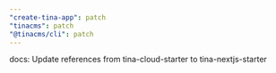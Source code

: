 ```yaml
---
"create-tina-app": patch
"tinacms": patch
"@tinacms/cli": patch
---
```


docs: Update references from tina-cloud-starter to tina-nextjs-starter
